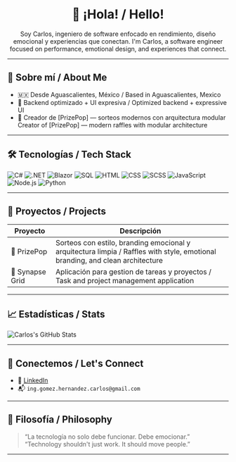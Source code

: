 <h1 align="center">👋 ¡Hola! / Hello!</h1>
<p align="center">
  Soy Carlos, ingeniero de software enfocado en rendimiento, diseño emocional y experiencias que conectan.  
  I'm Carlos, a software engineer focused on performance, emotional design, and experiences that connect.
</p>

---

## 🎯 Sobre mí / About Me

- 🇲🇽 Desde Aguascalientes, México / Based in Aguascalientes, Mexico  
- 🧠 Backend optimizado + UI expresiva / Optimized backend + expressive UI  
- 🎁 Creador de [PrizePop] — sorteos modernos con arquitectura modular  
  Creator of [PrizePop] — modern raffles with modular architecture  

---

## 🛠️ Tecnologías / Tech Stack

![C#](https://img.shields.io/badge/-C%23-239120?style=flat-square&logo=c-sharp&logoColor=white)
![.NET](https://img.shields.io/badge/-.NET-512BD4?style=flat-square&logo=dotnet&logoColor=white)
![Blazor](https://img.shields.io/badge/-Blazor-512BD4?style=flat-square&logo=blazor&logoColor=white)
![SQL](https://img.shields.io/badge/-SQL-4479A1?style=flat-square&logo=postgresql&logoColor=white)
![HTML](https://img.shields.io/badge/-HTML5-E34F26?style=flat-square&logo=html5&logoColor=white)
![CSS](https://img.shields.io/badge/-CSS3-1572B6?style=flat-square&logo=css3&logoColor=white)
![SCSS](https://img.shields.io/badge/-SCSS-CD6799?style=flat-square&logo=sass&logoColor=white)
![JavaScript](https://img.shields.io/badge/-JavaScript-F7DF1E?style=flat-square&logo=javascript&logoColor=black)
![Node.js](https://img.shields.io/badge/-Node.js-339933?style=flat-square&logo=node.js&logoColor=white)
![Python](https://img.shields.io/badge/-Python-3776AB?style=flat-square&logo=python&logoColor=white)

---

## 🚀 Proyectos / Projects

| Proyecto | Descripción |
|----------|-------------|
| 🎁 PrizePop | Sorteos con estilo, branding emocional y arquitectura limpia / Raffles with style, emotional branding, and clean architecture |
| 🧩 Synapse Grid | Aplicación para gestion de tareas y proyectos / Task and project management application |

---

## 📈 Estadísticas / Stats

![Carlos's GitHub Stats](https://github-readme-stats.vercel.app/api?username=carlos-uaa&show_icons=true&theme=radical)

---

## 🤝 Conectemos / Let's Connect

- 💼 [LinkedIn](https://www.linkedin.com/in/carlosgomezdev)
- 📬 `ing.gomez.hernandez.carlos@gmail.com`

---

## 🧠 Filosofía / Philosophy

> “La tecnología no solo debe funcionar. Debe emocionar.”  
> “Technology shouldn't just work. It should move people.”

---
